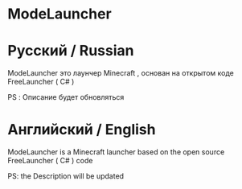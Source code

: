 # ModeLauncher

# Русский / Russian

ModeLauncher это лаунчер Minecraft , основан на открытом коде FreeLauncher ( C# )

PS : Описание будет обновляться

# Английский / English

ModeLauncher is a Minecraft launcher based on the open source FreeLauncher ( C# ) code

PS: the Description will be updated

